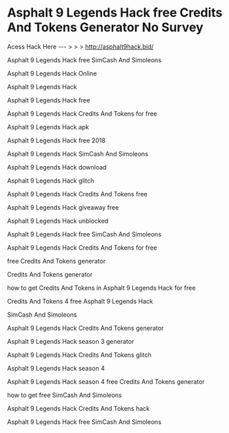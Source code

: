 # Asphalt 9 Legends Hack free Credits And Tokens Generator No Survey

Acess Hack Here  --- > > > http://asphalt9hack.bid/


Asphalt 9 Legends Hack free SimCash And Simoleons

Asphalt 9 Legends Hack   Online

Asphalt 9 Legends Hack  

Asphalt 9 Legends Hack free

Asphalt 9 Legends Hack   Credits And Tokens for free

Asphalt 9 Legends Hack   apk

Asphalt 9 Legends Hack free 2018

Asphalt 9 Legends Hack   SimCash And Simoleons

Asphalt 9 Legends Hack   download

Asphalt 9 Legends Hack   glitch

Asphalt 9 Legends Hack   Credits And Tokens free

Asphalt 9 Legends Hack   giveaway free

Asphalt 9 Legends Hack   unblocked

Asphalt 9 Legends Hack free SimCash And Simoleons

Asphalt 9 Legends Hack   Credits And Tokens for free

free Credits And Tokens generator

Credits And Tokens generator

how to get Credits And Tokens in Asphalt 9 Legends Hack   for free

Credits And Tokens 4 free Asphalt 9 Legends Hack  

SimCash And Simoleons

Asphalt 9 Legends Hack   Credits And Tokens generator

Asphalt 9 Legends Hack   season 3 generator

Asphalt 9 Legends Hack   Credits And Tokens glitch

Asphalt 9 Legends Hack   season 4

Asphalt 9 Legends Hack   season 4 free Credits And Tokens generator

how to get free SimCash And Simoleons

Asphalt 9 Legends Hack   Credits And Tokens hack

Asphalt 9 Legends Hack free SimCash And Simoleons
